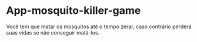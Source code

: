 # App-mosquito-killer-game
Você tem que matar os mosquitos até o tempo zerar, caso contrário perderá suas vidas se não conseguir matá-los.
